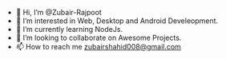 - 👋 Hi, I’m @Zubair-Rajpoot
- 👀 I’m interested in Web, Desktop and Android Develeopment.
- 🌱 I’m currently learning NodeJs.
- 💞️ I’m looking to collaborate on Awesome Projects.
- 📫 How to reach me zubairshahid008@gmail.com

<!---
Zubair-Rajpoot/Zubair-Rajpoot is a ✨ special ✨ repository because its `README.md` (this file) appears on your GitHub profile.
You can click the Preview link to take a look at your changes.
--->
